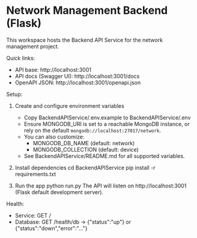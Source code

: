 # Network Management Backend (Flask)

This workspace hosts the Backend API Service for the network management project.

Quick links:
- API base: http://localhost:3001
- API docs (Swagger UI): http://localhost:3001/docs
- OpenAPI JSON: http://localhost:3001/openapi.json

Setup:
1) Create and configure environment variables
   - Copy BackendAPIService/.env.example to BackendAPIService/.env
   - Ensure MONGODB_URI is set to a reachable MongoDB instance, or rely on the default `mongodb://localhost:27017/network`.
   - You can also customize:
     - MONGODB_DB_NAME (default: network)
     - MONGODB_COLLECTION (default: device)
   - See BackendAPIService/README.md for all supported variables.

2) Install dependencies
   cd BackendAPIService
   pip install -r requirements.txt

3) Run the app
   python run.py
   The API will listen on http://localhost:3001 (Flask default development server).

Health:
- Service: GET /
- Database: GET /health/db -> {"status":"up"} or {"status":"down","error":"..."}
